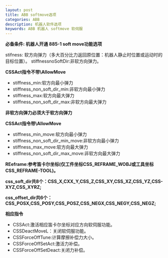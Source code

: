 ```yaml
---
layout: post
title: ABB softmove选项
categories: ABB
description: 机器人软件选项
keywords: ABB 机器人 softmove 软伺服
---
```

**必备条件: 机器人开通 885-1 soft move功能选项**

stifness: 软方向弹力（多大百分比力返回原位置：机器人静止时位置或运动时的目标位置）。
stiffnessnoSoftDir:非软方向弹力。

**CSSAct指令不带\AllowMove**

- stiffness_min:软方向最小弹力
- stiffness_non_soft_dir_min:非软方向最小弹力
- stiffness_max:软方向最大弹力
- stiffness_non_soft_dir_max:非软方向最大弹力

**非软方向弹力必须大于软方向弹力**

**CSSAct指令带\AllowMove**

- stiffness_min_move:软方向最小弹力
- stiffness_non_soft_dir_min_move:非软方向最小弹力
- stiffness_max_move:软方向最大弹力
- stiffness_non_soft_dir_max_move:非软方向最大弹力

**REeframe:参考笛卡尔坐标(仅工件坐标CSS_REFRAME_WOBJ或工具坐标CSS_REFRAME-TOOL)。**

**css_soft_dir共8个：CSS_X,CXX_Y,CSS_Z,CSS_XY,CSS_XZ,CSS_YZ,CSS-XYZ,CSS_XYRZ;**

**css_offset_dir共6个：CSS_POSX,CSS_POSY,CSS_POSZ,CSS_NEGX,CSS_NEGY,CSS_NEGZ;**

**相应指令**

- CSSAct:激活相应笛卡尔坐标对应方向软伺服功能。
- CSSDeactMoveL：关闭软伺服功能。
- CSSForceOffTune:计算摩擦补偿力大小。
- CSSForceOffSetAct:激活力补偿。
- CSSForceOffSetDeact:关闭力补偿。

